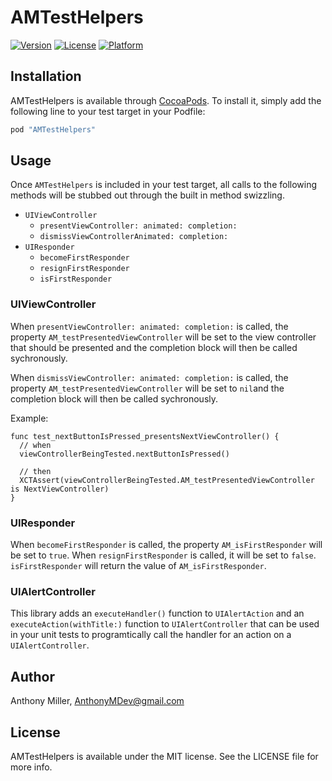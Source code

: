 # AMTestHelpers

[![Version](https://img.shields.io/cocoapods/v/AMTestHelpers.svg?style=flat)](http://cocoapods.org/pods/AMTestHelpers)
[![License](https://img.shields.io/cocoapods/l/AMTestHelpers.svg?style=flat)](http://cocoapods.org/pods/AMTestHelpers)
[![Platform](https://img.shields.io/cocoapods/p/AMTestHelpers.svg?style=flat)](http://cocoapods.org/pods/AMTestHelpers)

## Installation

AMTestHelpers is available through [CocoaPods](http://cocoapods.org). To install
it, simply add the following line to your test target in your Podfile:

```ruby
pod "AMTestHelpers"
```

## Usage

Once `AMTestHelpers` is included in your test target, all calls to the following methods will be stubbed out through the built in method swizzling.

* `UIViewController`
  * `presentViewController: animated: completion:`
  * `dismissViewControllerAnimated: completion:`
* `UIResponder`
  * `becomeFirstResponder`
  * `resignFirstResponder`
  * `isFirstResponder`

### UIViewController

When `presentViewController: animated: completion:` is called, the property `AM_testPresentedViewController` will be set to the view controller that should be presented and the completion block will then be called sychronously.

When `dismissViewController: animated: completion:` is called, the property `AM_testPresentedViewController` will be set to `nil`and the completion block will then be called sychronously.

Example:

```
func test_nextButtonIsPressed_presentsNextViewController() {
  // when
  viewControllerBeingTested.nextButtonIsPressed()

  // then
  XCTAssert(viewControllerBeingTested.AM_testPresentedViewController is NextViewController)
}
```

### UIResponder

When `becomeFirstResponder` is called, the property `AM_isFirstResponder` will be set to `true`. When `resignFirstResponder` is called, it will be set to `false`. `isFirstResponder` will return the value of `AM_isFirstResponder`.

### UIAlertController

This library adds an `executeHandler()` function to `UIAlertAction` and an `executeAction(withTitle:)` function to `UIAlertController` that can be used in your unit tests to programtically call the handler for an action on a `UIAlertController`.

## Author

Anthony Miller, AnthonyMDev@gmail.com

## License

AMTestHelpers is available under the MIT license. See the LICENSE file for more info.
